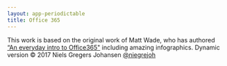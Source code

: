 ```yaml
---
layout: app-periodictable
title: Office 365 
---
```


This work is based on the original work of Matt Wade, who has authored [“An everyday intro to Office365"](http://icansharepoint.com/an-everyday-intro-to-office-365/) including amazing infographics. Dynamic version &copy; 2017 Niels Gregers Johansen [@niegrejoh](https://twitter.com/niegrejoh)